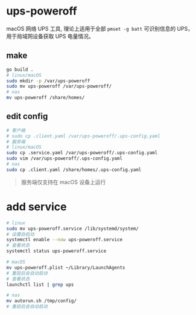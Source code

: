 # ups-poweroff
macOS 网络 UPS 工具, 理论上适用于全部 `pmset -g batt` 可识别信息的 UPS，用于局域网设备获取 UPS 电量情况。

## make

```bash
go build .
# linux/macOS
sudo mkdir -p /var/ups-poweroff
sudo mv ups-poweroff /var/ups-poweroff/
# nas
mv ups-poweroff /share/homes/
```

## edit config

```bash
# 客户端
# sudo cp .client.yaml /var/ups-poweroff/.ups-config.yaml
# 服务端
# linux/macOS
sudo cp .service.yaml /var/ups-poweroff/.ups-config.yaml
sudo vim /var/ups-poweroff/.ups-config.yaml
# nas
sudo cp .client.yaml /share/homes/.ups-config.yaml
```
> 服务端仅支持在 macOS 设备上运行

# add service

```bash
# linux
sudo mv ups-poweroff.service /lib/systemd/system/
# 设置自启动
systemctl enable --now ups-poweroff.service
# 查看状态
systemctl status ups-poweroff.service

```

```bash
# macOS
mv ups-poweroff.plist ~/Library/LaunchAgents
# 重启后会自动启动
# 查看状态
launchctl list | grep ups
```

```bash
# nas
mv autorun.sh /tmp/config/
# 重启后会自动启动
```